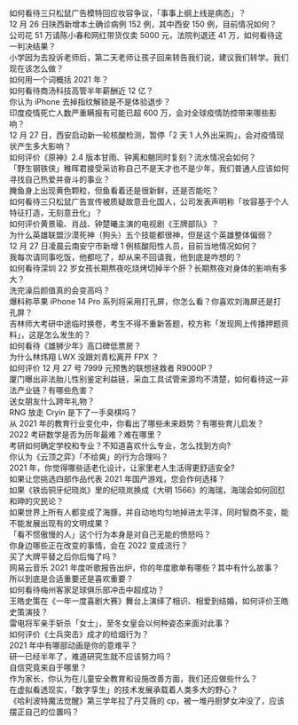如何看待三只松鼠广告模特回应妆容争议，「事事上纲上线是病态」？  
12 月 26 日陕西新增本土确诊病例 152 例，其中西安 150 例，目前情况如何？  
公司花 51 万请陈小春和网红带货仅卖 5000 元，法院判退还 41 万，如何看待这一判决结果？  
小学因为去投诉老师后，第二天老师让孩子回来转告我们说，建议我们转学。我们现在该怎么做？  
如何用一个词概括 2021 年？  
如何看待商汤科技高管半年薪酬近 12 亿？  
你认为 iPhone 去掉指纹解锁是不是体验退步？  
印度疫情死亡人数严重瞒报有可能已超  600 万，会对全球疫情防控带来哪些影响？  
12 月 27 日，西安启动新一轮核酸检测，暂停「2 天 1 人外出采购」，会对疫情现状产生多大影响？  
如何评价《原神》2.4 版本甘雨、钟离和魈同时复刻？流水情况会如何？  
「野生钢铁侠」稚晖君接受采访称自己不是天才也不是少年，我们普通人应该如何寻找自己热爱并奋斗的事业？  
腌鱼身上出现黄色颗粒，但鱼看着还是很新鲜，还是否能吃？  
如何看待三只松鼠广告宣传被质疑故意丑化国人，公司发表声明称「妆容基于个人特征打造，无刻意丑化」？  
如何评价黄景瑜、肖战、钟楚曦主演的电视剧《王牌部队》？  
为什么英雄联盟沙漠死神（狗头）五个技能都很神，但是这个英雄整体偏弱？  
12 月 27 日凌晨云南安宁市新增 1 例核酸阳性人员，目前当地情况如何？  
我每次请同事吃饭，他都吃了，却从来不回请我，他到底是咋想的？  
如何看待深圳 22 岁女孩长期熬夜吃烧烤切掉半个肝？长期熬夜对身体的影响有多大？  
洗完澡后颜值真的会变高吗？  
爆料称苹果 iPhone 14 Pro 系列将采用打孔屏，你怎么看？你喜欢刘海屏还是打孔屏？  
吉林师大考研中途临时换卷，考生不得不重新答题，校方称「发现网上传播押题资料」，这是怎么发生的？  
如何看待《雄狮少年》高口碑低票房？  
为什么林炜翔 LWX 没跟刘青松离开 FPX ？  
如何评价 12 月 27 号 7999 元预售的联想拯救者 R9000P？  
厦门曝出非法胎儿性别鉴定利益链，采血工具试管来源均不清楚，如何看待这一非法产业链？有哪些危害？  
送女朋友什么跨年礼物？  
RNG 放走 Cryin 是下了一手臭棋吗？  
从 2021 年的教育行业变化中，你看出了哪些未来趋势？有哪些育儿启发？  
2022 考研数学是否为历年最难？难在哪里？  
考研如何确定学校和专业？不知道喜欢什么专业，怎么找到方向?  
你认为《云顶之弈》「不给爽」的行为合理吗？  
2021 年，你觉得哪些适老化设计，让家里老人生活得更舒适安全?  
如果让您挑选四部作品代表 2021 年国产游戏，您会作何选择？  
如果《铁齿铜牙纪晓岚》里的纪晓岚换成《大明 1566》的海瑞，海瑞会如何回怼和珅的灾民论？  
如果世界上所有人都变成了海豚，并自动地均匀地掉进太平洋，同时智商不变，能不能发展出现有的文明成果？  
「看不惯傲慢的人」这个行为本身是对自己无能的愤怒吗？  
你身边哪些正在改变的事情，会在 2022 变成流行？  
买了大牌平替之后你后悔了吗？  
网易云音乐 2021 年度听歌报告出炉，你的年度歌单有哪些？其中有什么故事？  
所以到底是合适重要还是喜欢重要？  
如何看待梅州客家足球俱乐部冲击中超成功？  
王皓史策在《一年一度喜剧大赛》舞台上演绎了相识、相爱到结婚，如何评价王皓史策演技？  
雷电将军亲手斩杀「女士」，至冬女皇会以何种姿态来面对此事？  
如何评价《士兵突击》成才的给烟行为？  
2021 年中有哪部动画是你的意难平？  
研一已经半年了，难道研究生就不应该努力吗？  
自信究竟来自于哪里？  
作为家长，你认为在儿童安全教育和设施改善方面，我们还应做些什么？  
在虚拟看透现实，「数字孪生」的技术发展承载着人类多大的野心？  
《哈利波特魔法觉醒》第三学年拉了丹艾薇的 cp，被一堆丹厨梦女冲没了，应该摆正自己的位置吗？  

